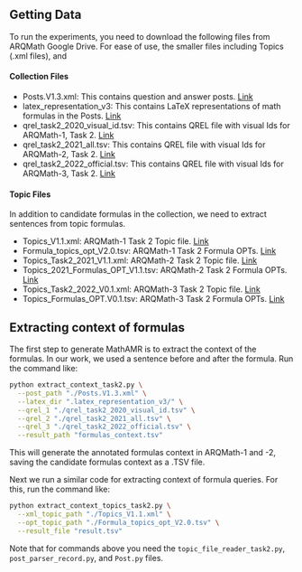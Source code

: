 ## Getting Data
To run the experiments, you need to download the following files from ARQMath Google Drive.
For ease of use, the smaller files including Topics (.xml files), and  
#### Collection Files
- Posts.V1.3.xml: This contains question and answer posts. [Link](https://drive.google.com/drive/u/0/folders/1YekTVvfmYKZ8I5uiUMbs21G2mKwF9IAm)
- latex_representation_v3: This contains LaTeX representations of math formulas in the Posts. [Link](https://drive.google.com/drive/u/0/folders/18bHlAWkhIJkLeS9CHvBQQ-BLSn4rrlvE)
- qrel_task2_2020_visual_id.tsv: This contains QREL file with visual Ids for ARQMath-1, Task 2. [Link](https://drive.google.com/drive/u/0/folders/1BKk_Q7wKtoezRlfIb1OcoWCiUYuVuwsx)
- qrel_task2_2021_all.tsv: This contains QREL file with visual Ids for ARQMath-2, Task 2. [Link](https://drive.google.com/drive/u/0/folders/1oHgwJQk-5FFcxcH6_lhfFq6tD18X7zH-)
- qrel_task2_2022_official.tsv: This contains QREL file with visual Ids for ARQMath-3, Task 2. [Link](https://drive.google.com/drive/u/0/folders/1AWUO6wsa3Pe7gQ3HMJj31O5KrqWUstUF)
#### Topic Files
In addition to candidate formulas in the collection, we need to extract sentences from topic formulas.
- Topics_V1.1.xml: ARQMath-1 Task 2 Topic file. [Link](https://drive.google.com/drive/u/0/folders/1DFvfNObb1T8AnOYkCvp0o6XmfX-9J60B)
- Formula_topics_opt_V2.0.tsv: ARQMath-1 Task 2 Formula OPTs. [Link](https://drive.google.com/drive/u/0/folders/14c_R9bpLWxaV6fKNNpKgepoYNZXE6Hi1)
- Topics_Task2_2021_V1.1.xml: ARQMath-2 Task 2 Topic file. [Link](https://drive.google.com/drive/u/0/folders/1mhzyiJv94XmOZ14B4LHJM2gS1hJtexCk)
- Topics_2021_Formulas_OPT_V1.1.tsv: ARQMath-2 Task 2 Formula OPTs. [Link](https://drive.google.com/drive/u/0/folders/1p0_OcQpYFGbKEgZ4VFsBhVc7S3OdKdkf)
- Topics_Task2_2022_V0.1.xml: ARQMath-3 Task 2 Topic file. [Link](https://drive.google.com/drive/u/0/folders/1qLIh8DjDPhn2nEVOkrq0dyBnC4zzO6Oo)
- Topics_Formulas_OPT.V0.1.tsv: ARQMath-3 Task 2 Formula OPTs. [Link](https://drive.google.com/drive/u/0/folders/1NfPrKDlrrFi4DTYzCvPvZnJHPK7XXcbr)

## Extracting context of formulas
The first step to generate MathAMR is to extract the context of the formulas. In our work, we used a sentence before and after the formula.
Run the command like:
```bash
python extract_context_task2.py \
  --post_path "./Posts.V1.3.xml" \
  --latex_dir ".latex_representation_v3/" \
  --qrel_1 "./qrel_task2_2020_visual_id.tsv" \
  --qrel_2 "./qrel_task2_2021_all.tsv" \
  --qrel_3 "./qrel_task2_2022_official.tsv" \
  --result_path "formulas_context.tsv"
```

This will generate the annotated formulas context in ARQMath-1 and -2, saving the candidate formulas context as a .TSV file. 

Next we run a similar code for extracting context of formula queries. For this, run the command like:
```bash
python extract_context_topics_task2.py \
  --xml_topic_path "./Topics_V1.1.xml" \
  --opt_topic_path "./Formula_topics_opt_V2.0.tsv" \
  --result_file "result.tsv"
```

Note that for commands above you need the `topic_file_reader_task2.py`, `post_parser_record.py`, and `Post.py` files.
